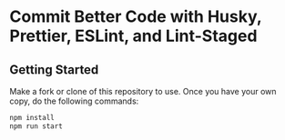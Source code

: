# Commit Better Code with Husky, Prettier, ESLint, and Lint-Staged

## Getting Started
Make a fork or clone of this repository to use. Once you have your own copy, do the following commands:

```Bash
npm install
npm run start
```
